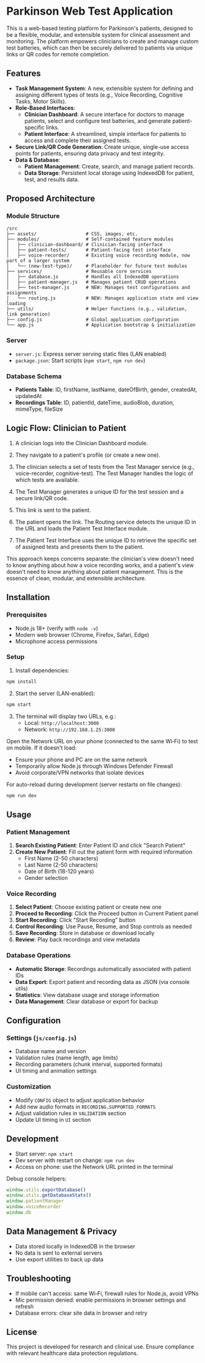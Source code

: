 # Parkinson Web Test Application

This is a web-based testing platform for Parkinson's patients, designed to be a flexible, modular, and extensible system for clinical assessment and monitoring. The platform empowers clinicians to create and manage custom test batteries, which can then be securely delivered to patients via unique links or QR codes for remote completion.


## Features

- **Task Management System**: A new, extensible system for defining and assigning different types of tests (e.g., Voice Recording, Cognitive Tasks, Motor Skills).
- **Role-Based Interfaces**:  
   - **Clinician Dashboard**: A secure interface for doctors to manage patients, select and configure test batteries, and generate patient-specific links.
   - **Patient Interface**: A streamlined, simple interface for patients to access and complete their assigned tests.
- **Secure Link/QR Code Generation**: Create unique, single-use access points for patients, ensuring data privacy and test integrity.
- **Data & Database**:
   - **Patient Management**: Create, search, and manage patient records.
   - **Data Storage**: Persistent local storage using IndexedDB for patient, test, and results data.


## Proposed Architecture
### Module Structure
```
/src
├── assets/                  # CSS, images, etc.
├── modules/                 # Self-contained feature modules
│   ├── clinician-dashboard/ # Clinician-facing interface
│   ├── patient-tests/       # Patient-facing test interface
│   ├── voice-recorder/      # Existing voice recording module, now part of a larger system
│   └── (new-test-type)/     # Placeholder for future test modules
├── services/                # Reusable core services
│   ├── database.js          # Handles all IndexedDB operations
│   ├── patient-manager.js   # Manages patient CRUD operations
│   ├── test-manager.js      # NEW: Manages test configurations and assignments
│   └── routing.js           # NEW: Manages application state and view loading
├── utils/                   # Helper functions (e.g., validation, link generation)
├── config.js                # Global application configuration
└── app.js                   # Application bootstrap & initialization
```

### Server
- `server.js`: Express server serving static files (LAN enabled)
- `package.json`: Start scripts (`npm start`, `npm run dev`)

### Database Schema
- **Patients Table**: ID, firstName, lastName, dateOfBirth, gender, createdAt, updatedAt
- **Recordings Table**: ID, patientId, dateTime, audioBlob, duration, mimeType, fileSize

## Logic Flow: Clinician to Patient
1. A clinician logs into the Clinician Dashboard module.

2. They navigate to a patient's profile (or create a new one).

3. The clinician selects a set of tests from the Test Manager service (e.g., voice-recorder, cognitive-test). The Test Manager handles the logic of which tests are available.

4. The Test Manager generates a unique ID for the test session and a secure link/QR code.

5. This link is sent to the patient.

6. The patient opens the link. The Routing service detects the unique ID in the URL and loads the Patient Test Interface module.

7. The Patient Test Interface uses the unique ID to retrieve the specific set of assigned tests and presents them to the patient.

This approach keeps concerns separate: the clinician's view doesn't need to know anything about how a voice recording works, and a patient's view doesn't need to know anything about patient management. This is the essence of clean, modular, and extensible architecture.

## Installation

### Prerequisites
- Node.js 18+ (verify with `node -v`)
- Modern web browser (Chrome, Firefox, Safari, Edge)
- Microphone access permissions

### Setup
1. Install dependencies:
```bash
npm install
```
2. Start the server (LAN-enabled):
```bash
npm start
```
3. The terminal will display two URLs, e.g.:
   - Local: `http://localhost:3000`
   - Network: `http://192.168.1.25:3000`

Open the Network URL on your phone (connected to the same Wi‑Fi) to test on mobile. If it doesn't load:
- Ensure your phone and PC are on the same network
- Temporarily allow Node.js through Windows Defender Firewall
- Avoid corporate/VPN networks that isolate devices

For auto-reload during development (server restarts on file changes):
```bash
npm run dev
```

## Usage

### Patient Management
1. **Search Existing Patient**: Enter Patient ID and click "Search Patient"
2. **Create New Patient**: Fill out the patient form with required information
   - First Name (2-50 characters)
   - Last Name (2-50 characters)
   - Date of Birth (18-120 years)
   - Gender selection

### Voice Recording
1. **Select Patient**: Choose existing patient or create new one
2. **Proceed to Recording**: Click the Proceed button in Current Patient panel
3. **Start Recording**: Click "Start Recording" button
4. **Control Recording**: Use Pause, Resume, and Stop controls as needed
5. **Save Recording**: Store in database or download locally
6. **Review**: Play back recordings and view metadata

### Database Operations
- **Automatic Storage**: Recordings automatically associated with patient IDs
- **Data Export**: Export patient and recording data as JSON (via console utils)
- **Statistics**: View database usage and storage information
- **Data Management**: Clear database or export for backup


## Configuration

### Settings (`js/config.js`)
- Database name and version
- Validation rules (name length, age limits)
- Recording parameters (chunk interval, supported formats)
- UI timing and animation settings

### Customization
- Modify `CONFIG` object to adjust application behavior
- Add new audio formats in `RECORDING.SUPPORTED_FORMATS`
- Adjust validation rules in `VALIDATION` section
- Update UI timing in `UI` section

## Development

- Start server: `npm start`
- Dev server with restart on change: `npm run dev`
- Access on phone: use the Network URL printed in the terminal

Debug console helpers:
```javascript
window.utils.exportDatabase()
window.utils.getDatabaseStats()
window.patientManager
window.voiceRecorder
window.db
```

## Data Management & Privacy
- Data stored locally in IndexedDB in the browser
- No data is sent to external servers
- Use export utilities to back up data

## Troubleshooting
- If mobile can’t access: same Wi‑Fi, firewall rules for Node.js, avoid VPNs
- Mic permission denied: enable permissions in browser settings and refresh
- Database errors: clear site data in browser and retry

## License
This project is developed for research and clinical use. Ensure compliance with relevant healthcare data protection regulations.

